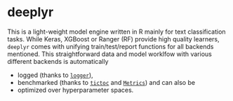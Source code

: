 # deeplyr

This is a light-weight model engine written in R mainly for text classification tasks. While Keras, XGBoost or Ranger (RF) provide high quality learners, `deeplyr` comes with unifying train/test/report functions for all backends mentioned. This straightforward data and model worklfow with various different backends is automatically 

* logged (thanks to [`logger`](https://github.com/daroczig/logger)), 
* benchmarked (thanks to [`tictoc`]() and [`Metrics`]()) and can also be 
* optimized over hyperparameter spaces. 

